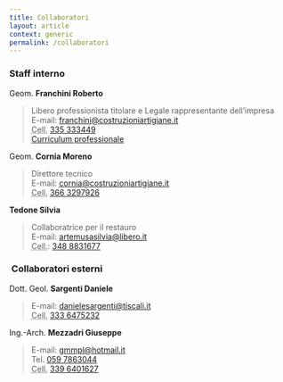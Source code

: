 ```yaml
---
title: Collaboratori
layout: article
context: generic
permalink: /collaboratori
---
```


### Staff interno

Geom. **Franchini Roberto**

> Libero professionista titolare e Legale rappresentante dell’impresa  
> E-mail: [franchini@costruzioniartigiane.it](mailto:franchini@costruzioniartigiane.it)  
> <abbr title="Telefono cellulare">Cell.</abbr> [335 333449](tel:+39335333449)  
> [Curriculum professionale](cv_franchini)

Geom. **Cornia Moreno**

> Direttore tecnico  
> E-mail: [cornia@costruzioniartigiane.it](mailto:cornia@costruzioniartigiane.it)  
> <abbr title="Telefono cellulare">Cell.</abbr> [366 3297926](tel:+393663297926)

**Tedone Silvia**

> Collaboratrice per il restauro  
> E-mail: [artemusasilvia@libero.it](mailto:artemusasilvia@libero.it)  
> <abbr title="Telefono cellulare">Cell.</abbr>: [348 8831677](tel:+393488831677)

###  Collaboratori esterni

Dott. Geol. **Sargenti Daniele**

> E-mail: [danielesargenti@tiscali.it](mailto:danielesargenti@tiscali.it)  
> <abbr title="Telefono cellulare">Cell.</abbr> [333 6475232](tel:+393336475232)

Ing.-Arch. **Mezzadri Giuseppe**

> E-mail: [gmmpl@hotmail.it](mailto:gmmpl@hotmail.it)  
> Tel. [059 7863044](yel:+390597863044)  
> <abbr title="Telefono cellulare">Cell.</abbr> [339 6401627](tel:+393396401627)
